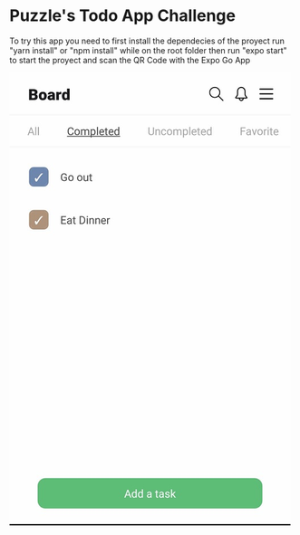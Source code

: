 # Puzzle's Todo App Challenge

To try this app you need to first install the dependecies of the proyect
run "yarn install" or "npm install" while on the root folder
then run "expo start" to start the proyect and scan the QR Code with the Expo Go App

![image info](./assets/Screenshot.jpeg)